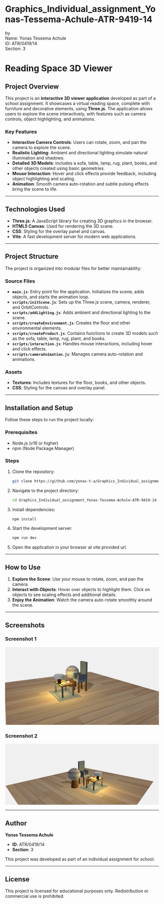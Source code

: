 # Graphics_Individual_assignment_Yonas-Tessema-Achule-ATR-9419-14
by
<br>
Name: Yonas Tessema Achule 
<br>
ID: ATR/0419/14
<br>
Section: 3



# Reading Space 3D Viewer

## Project Overview
This project is an **interactive 3D viewer application** developed as part of a school assignment. It showcases a virtual reading space, complete with furniture and decorative elements, using **Three.js**. The application allows users to explore the scene interactively, with features such as camera controls, object highlighting, and animations.

### Key Features
- **Interactive Camera Controls**: Users can rotate, zoom, and pan the camera to explore the scene.
- **Realistic Lighting**: Ambient and directional lighting simulate natural illumination and shadows.
- **Detailed 3D Models**: Includes a sofa, table, lamp, rug, plant, books, and other objects created using basic geometries.
- **Mouse Interaction**: Hover and click effects provide feedback, including object highlighting and scaling.
- **Animation**: Smooth camera auto-rotation and subtle pulsing effects bring the scene to life.

---

## Technologies Used
- **Three.js**: A JavaScript library for creating 3D graphics in the browser.
- **HTML5 Canvas**: Used for rendering the 3D scene.
- **CSS**: Styling for the overlay panel and canvas.
- **Vite**: A fast development server for modern web applications.

---

## Project Structure
The project is organized into modular files for better maintainability:

### **Source Files**
- **`main.js`**: Entry point for the application. Initializes the scene, adds objects, and starts the animation loop.
- **`scripts/initScene.js`**: Sets up the Three.js scene, camera, renderer, and OrbitControls.
- **`scripts/addLighting.js`**: Adds ambient and directional lighting to the scene.
- **`scripts/createEnvironment.js`**: Creates the floor and other environmental elements.
- **`scripts/createProduct.js`**: Contains functions to create 3D models such as the sofa, table, lamp, rug, plant, and books.
- **`scripts/interaction.js`**: Handles mouse interactions, including hover and click effects.
- **`scripts/cameraAnimation.js`**: Manages camera auto-rotation and animations.

### **Assets**
- **Textures**: Includes textures for the floor, books, and other objects.
- **CSS**: Styling for the canvas and overlay panel.

---

## Installation and Setup
Follow these steps to run the project locally:

### **Prerequisites**
- Node.js (v16 or higher)
- npm (Node Package Manager)

### **Steps**
1. Clone the repository:
   ```bash
   git clone https://github.com/yonas-t-a/Graphics_Individual_assignment_Yonas-Tessema-Achule-ATR-9419-14.git
   ```
2. Navigate to the project directory:
   ```bash
   cd Graphics_Individual_assignment_Yonas-Tessema-Achule-ATR-9419-14
   ```
3. Install dependencies:
   ```bash
   npm install
   ```
4. Start the development server:
   ```bash
   npm run dev
   ```
5. Open the application in your browser at vite provided url.

---

## How to Use
1. **Explore the Scene**: Use your mouse to rotate, zoom, and pan the camera.
2. **Interact with Objects**: Hover over objects to highlight them. Click on objects to see scaling effects and additional details.
3. **Enjoy the Animation**: Watch the camera auto-rotate smoothly around the scene.

---

## Screenshots
### **Screenshot 1**
![Screenshot 1](public/image.png)

### **Screenshot 2**
![Screenshot 2](public/image2.png)

---

## Author
**Yonas Tessema Achule**  
- **ID**: ATR/0419/14  
- **Section**: 3  

This project was developed as part of an individual assignment for school.

---

## License
This project is licensed for educational purposes only. Redistribution or commercial use is prohibited.
